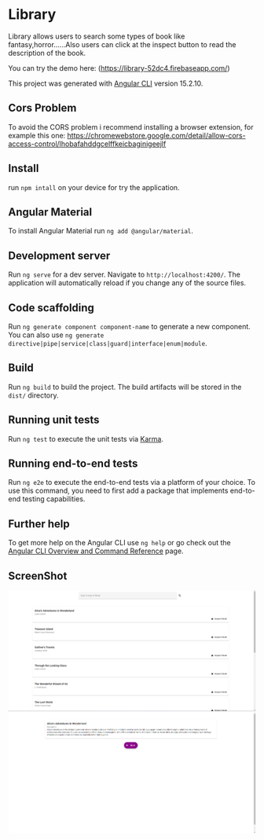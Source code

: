 # Library

Library allows users to search some types of book like fantasy,horror......Also users can click at the inspect button to read the description of the book.

You can try the demo here: (https://library-52dc4.firebaseapp.com/)

This project was generated with [Angular CLI](https://github.com/angular/angular-cli) version 15.2.10.

## Cors Problem

To avoid the CORS problem i recommend installing a browser extension, for example this one: https://chromewebstore.google.com/detail/allow-cors-access-control/lhobafahddgcelffkeicbaginigeejlf

## Install

run `npm intall` on your device for try the application.

## Angular Material

To install Angular Material run `ng add @angular/material`.

## Development server

Run `ng serve` for a dev server. Navigate to `http://localhost:4200/`. The application will automatically reload if you change any of the source files.

## Code scaffolding

Run `ng generate component component-name` to generate a new component. You can also use `ng generate directive|pipe|service|class|guard|interface|enum|module`.

## Build

Run `ng build` to build the project. The build artifacts will be stored in the `dist/` directory.

## Running unit tests

Run `ng test` to execute the unit tests via [Karma](https://karma-runner.github.io).

## Running end-to-end tests

Run `ng e2e` to execute the end-to-end tests via a platform of your choice. To use this command, you need to first add a package that implements end-to-end testing capabilities.

## Further help

To get more help on the Angular CLI use `ng help` or go check out the [Angular CLI Overview and Command Reference](https://angular.io/cli) page.

## ScreenShot

![app-screenshot](/src/assets/Screenshot%20app1.png)
![app-screenshot](/src/assets/Screenshot%20app2.png)
